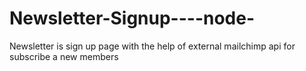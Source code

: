 # Newsletter-Signup----node-
Newsletter is sign up page with the help of external mailchimp api for subscribe a new members
